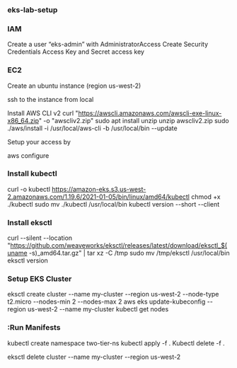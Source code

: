 ### eks-lab-setup


### IAM
Create a user “eks-admin” with AdministratorAccess
Create Security Credentials Access Key and Secret access key 

### EC2

Create an ubuntu instance (region us-west-2)

ssh to the instance from local

Install AWS CLI v2
curl "https://awscli.amazonaws.com/awscli-exe-linux-x86_64.zip" -o "awscliv2.zip"
sudo apt install unzip
unzip awscliv2.zip
sudo ./aws/install -i /usr/local/aws-cli -b /usr/local/bin --update

Setup your access by


aws configure

### Install kubectl

curl -o kubectl https://amazon-eks.s3.us-west-2.amazonaws.com/1.19.6/2021-01-05/bin/linux/amd64/kubectl
chmod +x ./kubectl
sudo mv ./kubectl /usr/local/bin
kubectl version --short --client



### Install eksctl

curl --silent --location "https://github.com/weaveworks/eksctl/releases/latest/download/eksctl_$(uname -s)_amd64.tar.gz" | tar xz -C /tmp
sudo mv /tmp/eksctl /usr/local/bin
eksctl version

### Setup EKS Cluster


eksctl create cluster --name my-cluster --region us-west-2 --node-type t2.micro --nodes-min 2 --nodes-max 2
aws eks update-kubeconfig --region us-west-2 --name my-cluster
kubectl get nodes

### :Run Manifests

kubectl create namespace two-tier-ns
kubectl apply -f .
Kubectl delete -f .


eksctl delete cluster --name my-cluster --region us-west-2









